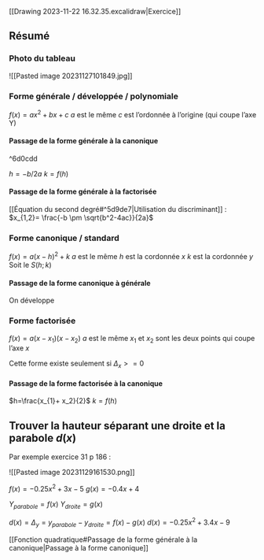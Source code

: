 
[[Drawing 2023-11-22 16.32.35.excalidraw|Exercice]]

## Résumé
### Photo du tableau
![[Pasted image 20231127101849.jpg]]
### Forme générale / développée / polynomiale
$f(x)= ax^{2}+bx+c$
$a$ est le même
$c$ est l’ordonnée à l’origine (qui coupe l’axe Y)
#### Passage de la forme générale à la canonique

^6d0cdd

$h = -b/2a$
$k=f(h)$

#### Passage de la forme générale à la factorisée
[[Équation du second degré#^5d9de7|Utilisation du discriminant]] : $x_{1,2}= \frac{-b \pm \sqrt{b^2-4ac}}{2a}$

### Forme canonique / standard
$f(x) = a(x-h)^{2}+k$
$a$ est le même
$h$ est la cordonnée $x$
$k$ est la cordonnée $y$
Soit le $S(h;k)$ 
####  Passage de la forme canonique à générale
On développe

### Forme factorisée
$f(x)=a(x-x_{1})(x-x_{2})$
$a$ est le même
${x_1}$ et ${x_2}$ sont les deux points qui coupe l’axe $x$

Cette forme existe seulement si $Δ_{x}>= 0$

#### Passage de la forme factorisée à la canonique
$h=\frac{x_{1}+ x_2}{2}$
$k=f(h)$


## Trouver la hauteur séparant une droite et la parabole  $d(x)$

Par exemple exercice 31 p 186 :

![[Pasted image 20231129161530.png]]

$f(x) = -0.25x^{2}+ 3x-5$
$g(x) = -0.4x+4$

$Y_{parabole} = f(x)$
$Y_{droite}=g(x)$

$d(x) = \Delta_{y} = y_{parabole}-y_{droite}=f(x)-g(x)$
$d(x) = -0.25x^{2}+3.4x-9$

[[Fonction quadratique#Passage de la forme générale à la canonique|Passage à la forme canonique]]






